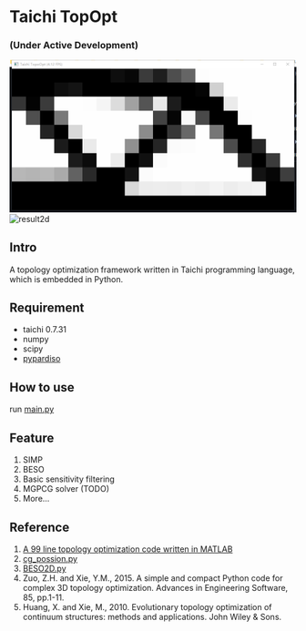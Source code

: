 # Taichi TopOpt 

### (Under Active Development)
![result2d](./img/result2d.png)
![result2d](./img/beso_2d.png)
## Intro
A topology optimization framework written in Taichi programming language, which is embedded in Python.
## Requirement 
+ taichi 0.7.31
+ numpy
+ scipy
+ [pypardiso](https://github.com/haasad/PyPardisoProject)
## How to use
run [main.py](simp.py)

## Feature
1. SIMP
2. BESO
3. Basic sensitivity filtering 
4. MGPCG solver (TODO)
5. More...

## Reference
1. [A 99 line topology optimization code written in MATLAB](https://www.topopt.mek.dtu.dk/apps-and-software/a-99-line-topology-optimization-code-written-in-matlab)
2. [cg_possion.py](https://github.com/houkensjtu/taichi-experiment/blob/master/homework-1/cg_possion.py)
3. [BESO2D.py](https://github.com/ToddyXuTao/BESO-for-2D)
4. Zuo, Z.H. and Xie, Y.M., 2015. A simple and compact Python code for complex 3D topology optimization. Advances in Engineering Software, 85, pp.1-11.
5. Huang, X. and Xie, M., 2010. Evolutionary topology optimization of continuum structures: methods and applications. John Wiley & Sons.
